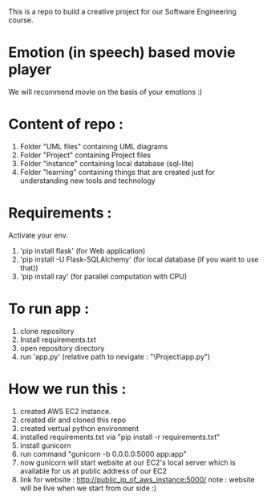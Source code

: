 This is a repo to build a creative project for our Software Engineering course.

# Emotion (in speech) based movie player
We will recommend movie on the basis of your emotions :)

# Content of repo :
1. Folder "UML files" containing UML diagrams
2. Folder "Project" containing Project files
3. Folder "instance" containing local database (sql-lite)
4. Folder "learning" containing things that are created just for understanding new tools and technology

# Requirements :
Activate your env.
1. 'pip install flask' (for Web application)
2. 'pip install -U Flask-SQLAlchemy' (for local database (if you want to use that))
3. 'pip install ray' (for parallel computation with CPU)

# To run app :
1. clone repository
2. Install requirements.txt
3. open repository directory 
4. run 'app.py' (relative path to nevigate : "\Project\app.py")

# How we run this : 
1. created AWS EC2 instance.
2. created dir and cloned this repo
3. created vertual python environment
4. installed requirements.txt via "pip install -r requirements.txt"
5. install gunicorn
6. run command "gunicorn -b 0.0.0.0:5000 app:app"
7. now gunicorn will start website at our EC2's local server which is available for us at public address of our EC2
8. link for website : [http://public_ip_of_aws_instance:5000/](http://13.60.224.246/) 
note : website will be live when we start from our side  :)